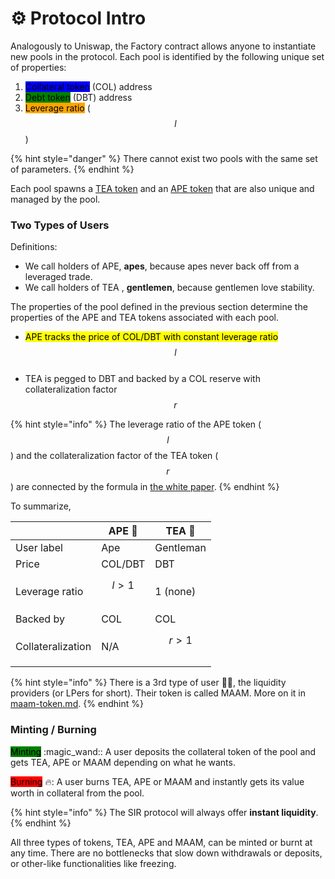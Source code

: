 # ⚙ Protocol Intro

Analogously to Uniswap, the Factory contract allows anyone to instantiate new pools in the protocol. Each pool is identified by the following unique set of properties:

1. <mark style="background-color:blue;">Collateral token</mark> (COL) address
2. <mark style="background-color:green;">Debt token</mark> (DBT) address
3. <mark style="background-color:orange;">Leverage ratio</mark> ($$l$$)

{% hint style="danger" %}
There cannot exist two pools with the same set of parameters.
{% endhint %}

Each pool spawns a [TEA token](../../introduction/trustless-stablecoins/tea-token-basics.md) and an [APE token](../../introduction/safer-leverage/ape-token-basics.md) that are also unique and managed by the pool.&#x20;

### Two Types of Users

Definitions:

* We call holders of APE, **apes**, because apes never back off from a leveraged trade.
* We call holders of TEA , **gentlemen**, because gentlemen love stability.

The properties of the pool defined in the previous section determine the properties of the APE and TEA tokens associated with each pool.

* <mark style="background-color:yellow;">APE tracks the price of COL/DBT with constant leverage ratio</mark> $$l$$​
* TEA is pegged to DBT and backed by a COL reserve with collateralization factor $$r$$

{% hint style="info" %}
The leverage ratio of the APE token ($$l$$) and the collateralization factor of the TEA token ($$r$$) are connected by the formula in [the white paper](https://github.com/SIR-trading/SIR-white_paper/blob/main/Whitepaper.pdf "mention").
{% endhint %}

To summarize,

|                   | APE 🦍   | TEA 🍵    |
| ----------------- | -------- | --------- |
| User label        | Ape      | Gentleman |
| Price             | COL/DBT  | DBT       |
| Leverage ratio    | $$l>1$$​ | 1 (none)  |
| Backed by         | COL      | COL       |
| Collateralization | N/A      | $$r>1$$​  |

{% hint style="info" %}
There is a 3rd type of user 🤵‍♀️, the liquidity providers (or LPers for short). Their token is called MAAM. More on it in [maam-token.md](../leverage-rebalancing/maam-token.md "mention").
{% endhint %}

### Minting / Burning

<mark style="background-color:green;">Minting</mark> :magic\_wand:: A user deposits the collateral token of the pool and gets TEA, APE or MAAM depending on what he wants.

<mark style="background-color:red;">Burning</mark> :fire:: A user burns TEA, APE or MAAM and instantly gets its value worth in collateral from the pool.

{% hint style="info" %}
The SIR protocol will always offer **instant liquidity**.
{% endhint %}

All three types of tokens, TEA, APE and MAAM, can be minted or burnt at any time. There are no bottlenecks that slow down withdrawals or deposits, or other-like functionalities like freezing.
